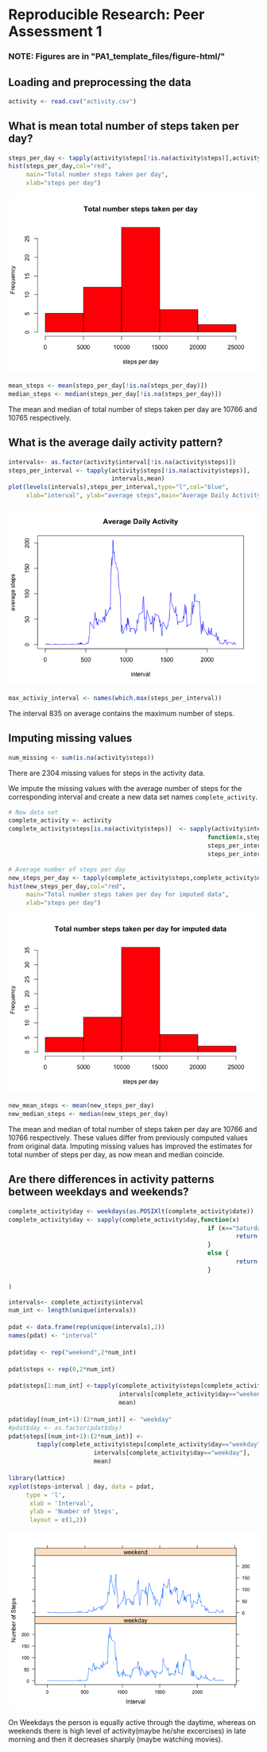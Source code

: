 # Reproducible Research: Peer Assessment 1


### NOTE: Figures are in "PA1_template_files/figure-html/"

## Loading and preprocessing the data

```r
activity <- read.csv("activity.csv")
```

## What is mean total number of steps taken per day?


```r
steps_per_day <- tapply(activity$steps[!is.na(activity$steps)],activity$date[!is.na(activity$steps)],FUN=sum)
hist(steps_per_day,col="red",
     main="Total number steps taken per day",
     xlab="steps per day")
```

![](PA1_template_files/figure-html/steps_per_day-1.png)

```r
mean_steps <- mean(steps_per_day[!is.na(steps_per_day)])
median_steps <- median(steps_per_day[!is.na(steps_per_day)])
```

The mean and median of total number of steps taken per day are 
10766 and 10765 respectively.

## What is the average daily activity pattern?


```r
intervals<- as.factor(activity$interval[!is.na(activity$steps)])
steps_per_interval <- tapply(activity$steps[!is.na(activity$steps)],
                             intervals,mean)
plot(levels(intervals),steps_per_interval,type="l",col="blue",
     xlab="interval", ylab="average steps",main="Average Daily Activity")
```

![](PA1_template_files/figure-html/steps_per_interval-1.png)

```r
max_activiy_interval <- names(which.max(steps_per_interval))
```

The interval 835 on average contains the maximum number of steps.

## Imputing missing values

```r
num_missing <- sum(is.na(activity$steps))
```

There are 2304 missing values for steps in the activity data.

We impute the missing values with the average number of steps for the corresponding interval and create a new data set names `complete_activity`.


```r
# New data set
complete_activity <- activity
complete_activity$steps[is.na(activity$steps)]  <- sapply(activity$interval[is.na(activity$steps)], 
                                                        function(x,steps_per_interval)
                                                        steps_per_interval[toString(x)],
                                                        steps_per_interval)
```


```r
# Average number of steps per day
new_steps_per_day <- tapply(complete_activity$steps,complete_activity$date,FUN=sum)
hist(new_steps_per_day,col="red",
     main="Total number steps taken per day for imputed data",
     xlab="steps per day")
```

![](PA1_template_files/figure-html/new_steps_per_day-1.png)

```r
new_mean_steps <- mean(new_steps_per_day)
new_median_steps <- median(new_steps_per_day)
```

The mean and median of total number of steps taken per day are 
10766 and 10766 respectively. These values differ from 
previously computed values from original data. Imputing missing values has improved the estimates for 
total number of steps per day, as now mean and median coincide. 



## Are there differences in activity patterns between weekdays and weekends?

```r
complete_activity$day <- weekdays(as.POSIXlt(complete_activity$date))
complete_activity$day <- sapply(complete_activity$day,function(x) 
                                                        if (x=="Saturday" | x== "Sunday"){
                                                                return("weekend")
                                                        }
                                                        else {
                                                                return("weekday")
                                                        }
        
)
```

```r
intervals<- complete_activity$interval
num_int <- length(unique(intervals))

pdat <- data.frame(rep(unique(intervals),2))
names(pdat) <- "interval"
 
pdat$day <- rep("weekend",2*num_int)

pdat$steps <- rep(0,2*num_int)

pdat$steps[1:num_int] <-tapply(complete_activity$steps[complete_activity$day=="weekend"],
                               intervals[complete_activity$day=="weekend"],
                               mean)

pdat$day[(num_int+1):(2*num_int)] <- "weekday"
#pdat$day <- as.factor(pdat$day)
pdat$steps[(num_int+1):(2*num_int)] <-
        tapply(complete_activity$steps[complete_activity$day=="weekday"],
                        intervals[complete_activity$day=="weekday"],
                        mean)

library(lattice)
xyplot(steps~interval | day, data = pdat,
     type = 'l',
      xlab = 'Interval',
      ylab = 'Number of Steps',
      layout = c(1,2))
```

![](PA1_template_files/figure-html/weekday_weekend-1.png)

On Weekdays the person is equally active through the daytime, whereas on weekends there is high level of activity(maybe he/she excercises) in late morning and then it decreases sharply (maybe watching movies).
